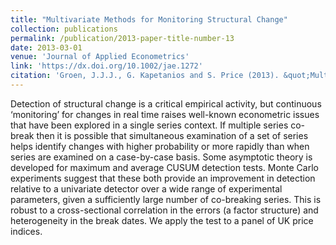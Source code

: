 ```yaml
---
title: "Multivariate Methods for Monitoring Structural Change"
collection: publications
permalink: /publication/2013-paper-title-number-13
date: 2013-03-01
venue: 'Journal of Applied Econometrics'
link: 'https://dx.doi.org/10.1002/jae.1272'
citation: 'Groen, J.J.J., G. Kapetanios and S. Price (2013). &quot;Multivariate Methods for Monitoring Structural Change&quot; <i>Journal of Applied Econometrics</i>. 28, pp. 250-274.'
---
```

Detection of structural change is a critical empirical activity, but continuous ‘monitoring’ for changes in real time raises well-known econometric issues that have been explored in a single series context. If multiple series co-break then it is possible that simultaneous examination of a set of series helps identify changes with higher probability or more rapidly than when series are examined on a case-by-case basis. Some asymptotic theory is developed for maximum and average CUSUM detection tests. Monte Carlo experiments suggest that these both provide an improvement in detection relative to a univariate detector over a wide range of experimental parameters, given a sufficiently large number of co-breaking series. This is robust to a cross-sectional correlation in the errors (a factor structure) and heterogeneity in the break dates. We apply the test to a panel of UK price indices.
